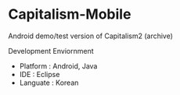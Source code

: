 # Capitalism-Mobile
Android demo/test version of Capitalism2 (archive)

Development Enviornment

* Platform : Android, Java
* IDE : Eclipse
* Languate : Korean
